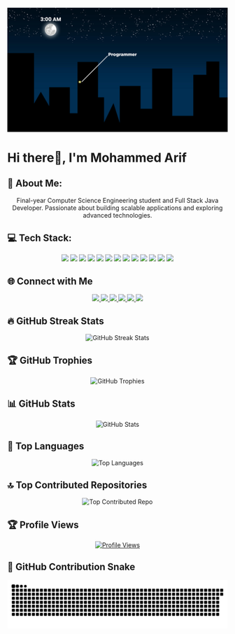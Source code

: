 <!-- Header Image -->
<p align="center">
    <img src="https://raw.githubusercontent.com/Arifcodes11/Arifcodes11/main/coder2.jpg" alt="header" width="800">
</p>

# Hi there👋, I'm Mohammed Arif

## 💫 About Me:
<p align="center">
Final-year Computer Science Engineering student and Full Stack Java Developer. Passionate about building scalable applications and exploring advanced technologies.
</p>

## 💻 Tech Stack:
<p align="center">
    <img src="https://img.shields.io/badge/java-%23ED8B00.svg?style=for-the-badge&logo=java&logoColor=white" />
    <img src="https://img.shields.io/badge/javascript-%23323330.svg?style=for-the-badge&logo=javascript&logoColor=%23F7DF1E" />
    <img src="https://img.shields.io/badge/TypeScript-%23007ACC.svg?style=for-the-badge&logo=typescript&logoColor=white" />
    <img src="https://img.shields.io/badge/Node.js-339933?style=for-the-badge&logo=nodedotjs&logoColor=white" />
    <img src="https://img.shields.io/badge/Hono-FF9900?style=for-the-badge&logo=javascript&logoColor=white" />
    <img src="https://img.shields.io/badge/mysql-%2300f.svg?style=for-the-badge&logo=mysql&logoColor=white" />
    <img src="https://img.shields.io/badge/MongoDB-4EA94B?style=for-the-badge&logo=mongodb&logoColor=white" />
    <img src="https://img.shields.io/badge/c++-%2300599C.svg?style=for-the-badge&logo=c%2B%2B&logoColor=white" />
    <img src="https://img.shields.io/badge/html5-%23E34F26.svg?style=for-the-badge&logo=html5&logoColor=white" />
    <img src="https://img.shields.io/badge/css3-%231572B6.svg?style=for-the-badge&logo=css3&logoColor=white" />
    <img src="https://img.shields.io/badge/Spring%20Boot-%236DB33F.svg?style=for-the-badge&logo=spring&logoColor=white" />
    <img src="https://img.shields.io/badge/docker-%230db7ed.svg?style=for-the-badge&logo=docker&logoColor=white" />
    <img src="https://img.shields.io/badge/AWS-%23FF9900.svg?style=for-the-badge&logo=amazon-aws&logoColor=white" />
</p>

## 🌐 Connect with Me
<p align="center">
    <a href="mailto:arifcodes11@gmail.com">
        <img src="https://img.shields.io/badge/Gmail-D14836?style=for-the-badge&logo=gmail&logoColor=white" />
    </a>
    <a href="https://www.linkedin.com/in/mohammed-arif-codes11/">
        <img src="https://img.shields.io/badge/LinkedIn-0077B5?style=for-the-badge&logo=linkedin&logoColor=white" />
    </a>
    <a href="https://www.youtube.com/@yourchannel">
        <img src="https://img.shields.io/badge/YouTube-FF0000?style=for-the-badge&logo=youtube&logoColor=white" />
    </a>
    <a href="https://www.instagram.com/yourprofile">
        <img src="https://img.shields.io/badge/Instagram-E4405F?style=for-the-badge&logo=instagram&logoColor=white" />
    </a>
    <a href="https://www.twitch.tv/yourprofile">
        <img src="https://img.shields.io/badge/Twitch-9146FF?style=for-the-badge&logo=twitch&logoColor=white" />
    </a>
    <a href="https://discord.gg/yourserver">
        <img src="https://img.shields.io/badge/Discord-7289DA?style=for-the-badge&logo=discord&logoColor=white" />
    </a>
</p>

## 🔥 GitHub Streak Stats  
<p align="center">
    <img src="https://github-readme-streak-stats.herokuapp.com/?user=Arifcodes11&theme=black-ice&hide_border=true&stroke=0000&background=060A0CD0" alt="GitHub Streak Stats"/>
</p>

## 🏆 GitHub Trophies  
<p align="center">
    <img src="https://github-profile-trophy.vercel.app/?username=Arifcodes11&theme=onedark&no-frame=false&no-bg=true&margin-w=4" alt="GitHub Trophies">
</p>

## 📊 GitHub Stats
<p align="center">
    <img src="https://github-readme-stats.vercel.app/api?username=Arifcodes11&show_icons=true&count_private=true&theme=react&hide_border=true&bg_color=0D1117" alt="GitHub Stats"/>
</p>

## 📌 Top Languages
<p align="center">
    <img src="https://github-readme-stats.vercel.app/api/top-langs/?username=Arifcodes11&langs_count=8&count_private=true&layout=compact&theme=react&hide_border=true&bg_color=0D1117" alt="Top Languages"/>
</p>

## 🔝 Top Contributed Repositories  
<p align="center">
    <img src="https://github-contributor-stats.vercel.app/api?username=Arifcodes11&limit=5&theme=dark&combine_all_yearly_contributions=true" alt="Top Contributed Repo">
</p>

## 🏆 Profile Views
<p align="center">
    <a href="https://visitcount.itsvg.in">
        <img src="https://visitcount.itsvg.in/api?id=Arifcodes11&icon=5&color=0" alt="Profile Views">
    </a>
</p>

## 🐍 GitHub Contribution Snake  
<p align="center">
    <picture>
        <source media="(prefers-color-scheme: dark)" srcset="https://raw.githubusercontent.com/Arifcodes11/Arifcodes11/output/github-snake-dark.svg" />
        <img alt="github-snake" src="https://raw.githubusercontent.com/Arifcodes11/Arifcodes11/output/github-snake-dark.svg" />
    </picture>
</p>
